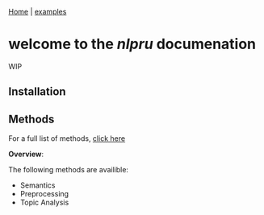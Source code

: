 [Home](../README.md) | [examples](../examples/README.md)

# welcome to the *nlpru* documenation

WIP

## Installation

## Methods

For a full list of methods, [click here](methods.md)

**Overview**:

The following methods are availible:
* Semantics
* Preprocessing
* Topic Analysis